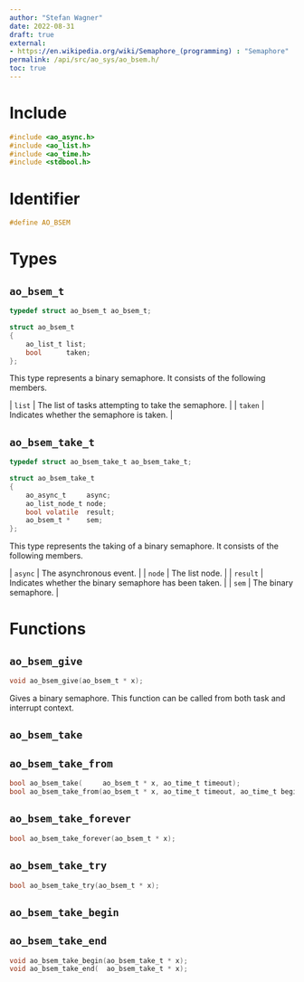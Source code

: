 ```yaml
---
author: "Stefan Wagner"
date: 2022-08-31
draft: true
external:
- https://en.wikipedia.org/wiki/Semaphore_(programming) : "Semaphore"
permalink: /api/src/ao_sys/ao_bsem.h/
toc: true
---
```


# Include

```c
#include <ao_async.h>
#include <ao_list.h>
#include <ao_time.h>
#include <stdbool.h>
```

# Identifier

```c
#define AO_BSEM
```

# Types

## `ao_bsem_t`

```c
typedef struct ao_bsem_t ao_bsem_t;
```

```c
struct ao_bsem_t
{
    ao_list_t list;
    bool      taken;
};
```

This type represents a binary semaphore. It consists of the following members.

| `list` | The list of tasks attempting to take the semaphore. |
| `taken` | Indicates whether the semaphore is taken. |

## `ao_bsem_take_t`

```c
typedef struct ao_bsem_take_t ao_bsem_take_t;
```

```c
struct ao_bsem_take_t
{
    ao_async_t     async;
    ao_list_node_t node;
    bool volatile  result;
    ao_bsem_t *    sem;
};
```

This type represents the taking of a binary semaphore. It consists of the following members.

| `async` | The asynchronous event. |
| `node` | The list node. |
| `result` | Indicates whether the binary semaphore has been taken. |
| `sem` | The binary semaphore. |

# Functions

## `ao_bsem_give`

```c
void ao_bsem_give(ao_bsem_t * x);
```

Gives a binary semaphore. This function can be called from both task and interrupt context.

## `ao_bsem_take`
## `ao_bsem_take_from`

```c
bool ao_bsem_take(     ao_bsem_t * x, ao_time_t timeout);
bool ao_bsem_take_from(ao_bsem_t * x, ao_time_t timeout, ao_time_t beginning);
```

## `ao_bsem_take_forever`

```c
bool ao_bsem_take_forever(ao_bsem_t * x);
```

## `ao_bsem_take_try`

```c
bool ao_bsem_take_try(ao_bsem_t * x);
```

## `ao_bsem_take_begin`
## `ao_bsem_take_end`

```c
void ao_bsem_take_begin(ao_bsem_take_t * x);
void ao_bsem_take_end(  ao_bsem_take_t * x);
```
